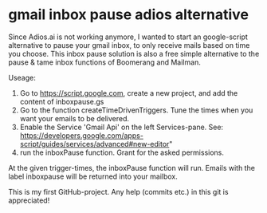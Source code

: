 # gmail inbox pause adios alternative
Since Adios.ai is not working anymore, I wanted to start an google-script alternative to pause your gmail inbox, to only receive mails based on time you choose.
This inbox pause solution is also a free simple alternative to the pause & tame inbox functions of Boomerang and Mailman. 


Useage: 

 1. Go to https://script.google.com, create a new project, and add the content of inboxpause.gs
 2. Go to the function createTimeDrivenTriggers. Tune the times when you want your emails to be delivered.
 3. Enable the Service 'Gmail Api' on the left Services-pane. See: https://developers.google.com/apps-script/guides/services/advanced#new-editor"
 4. run the inboxPause function. Grant for the asked permissions.
 
 At the given trigger-times, the inboxPause function will run. Emails with the label inboxpause will be returned into your mailbox.

This is my first GitHub-project. Any help (commits etc.) in this git is appreciated!
